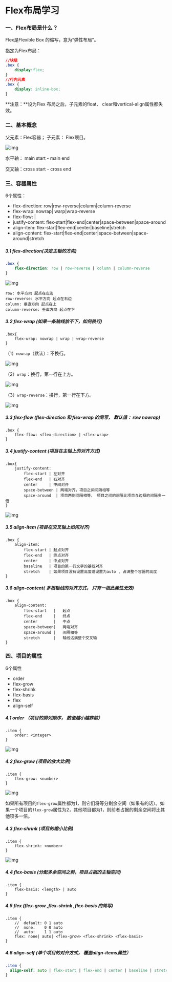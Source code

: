 # Flex布局学习

### 一、Flex布局是什么？

Flex是Flexible Box 的缩写，意为“弹性布局”。

指定为Flex布局：

```css
//块级
.box {
    display:flex;
}
//行内元素 
.box {
    display: inline-box;
}
```

**注意：**设为Flex 布局之后，子元素的float、 clear和vertical-align属性都失效。



### 二、基本概念

父元素：Flex容器； 子元素： Flex项目。

![img](http://www.ruanyifeng.com/blogimg/asset/2015/bg2015071004.png)

水平轴： main start -  main end

交叉轴：cross start - cross end



### 三、容器属性

6个属性：

- flex-direction: row|row-reverse|column|column-reverse
- flex-wrap: nowrap| warp|wrap-reverse
- flex-flow: <flex-rediction>| <flex-wrap>
- justify-content: flex-start|flex-end|center|space-between|space-around
- align-item: flex-start|flex-end|center|baseline|stretch
- align-content:  flex-start|flex-end|center|space-between|space-around|stretch

##### 3.1 flex-direction(决定主轴的方向)

```css
.box {
	flex-direction: row | row-reverse | column | column-reverse
}
```

![img](http://www.ruanyifeng.com/blogimg/asset/2015/bg2015071005.png)

```
row: 水平方向 起点在左边
row-reverse: 水平方向 起点在右边
column: 垂直方向 起点在上
column-reverse: 垂直方向 起点在下
```

##### 3.2 flex-wrap (如果一条轴线放不下，如何换行)

```
.box{
	flex-wrap: nowrap | wrap | wrap-reverse
}
```

（1）`nowrap`（默认）：不换行。

![img](http://www.ruanyifeng.com/blogimg/asset/2015/bg2015071007.png)

（2）`wrap`：换行，第一行在上方。

![img](http://www.ruanyifeng.com/blogimg/asset/2015/bg2015071008.jpg)

（3）`wrap-reverse`：换行，第一行在下方。

![img](http://www.ruanyifeng.com/blogimg/asset/2015/bg2015071009.jpg)



##### 3.3 flex-flow (flex-direction 和 flex-wrap 的简写， 默认值： row nowrap)

 

```
.box {
	flex-flow: <flex-direction> | <flex-wrap>
}
```



##### 3.4 justify-content (项目在主轴上的对齐方式)

```
.box{
	justify-content: 
		flex-start | 左对齐
		flex-end   | 右对齐
		center     | 中间对齐
		space-between | 两端对齐，项目之间间隔相等
		space-around  | 项目两侧间隔相等， 项目之间的间隔比项目与边框的间隔多一倍
}
```

![img](http://www.ruanyifeng.com/blogimg/asset/2015/bg2015071010.png)

#####  3.5 align-item (项目在交叉轴上如何对齐)

```
.box {
	align-item:
		flex-start | 起点对齐
		flex-end   | 终点对齐
		center     | 中点对齐
		baseline   | 项目的第一行文字的基线对齐
		stretch    | 如果项目没有设置高度或设置为auto , 占满整个容器的高度
}
```

##### 3.6 align-content( 多根轴线的对齐方式， 只有一根此属性无效)

```
.box {
	align-content:
		flex-start   |   起点
		flex-end	 |   终点
        center		 |   中点
        space-between|   两端对齐
        space-around |   间隔相等
        stretch      |   轴线沾满整个交叉轴
}
```



### 四、项目的属性

6个属性

- order
- flex-grow
- flex-shrink
- flex-basis
- flex
- align-self

##### 4.1 order （项目的排列顺序， 数值越小越靠前）

```
.item {
	order: <integer>
}
```

![img](http://www.ruanyifeng.com/blogimg/asset/2015/bg2015071013.png)

##### 4.2 flex-grow (项目的放大比例)

```
.item {
	flex-grow: <number>
}
```

![img](http://www.ruanyifeng.com/blogimg/asset/2015/bg2015071014.png)

​		如果所有项目的`flex-grow`属性都为1，则它们将等分剩余空间（如果有的话）。如果一个项目的`flex-grow`属性为2，其他项目都为1，则前者占据的剩余空间将比其他项多一倍。



##### 4.3 flex-shrink (项目的缩小比例)

```
.item {
	flex-shrink: <number>
}
```

![img](http://www.ruanyifeng.com/blogimg/asset/2015/bg2015071015.jpg)



##### 4.4 flex-basis (分配多余空间之前，项目占据的主轴空间)

```
.item {
	flex-basis: <length> | auto
}
```

##### 4.5 flex (flex-grow ,flex-shrink ,flex-basis 的简写)

```
.item {
    //  default: 0 1 auto
    //  none:    0 0 auto
    //  auto:    1 1 auto
	flex: none| auto| <flex-grow> <flex-shrink> <flex-basis>
}
```

##### 4.6 align-self (单个项目的对齐方式， 覆盖align-items属性）

```css
.item {
  align-self: auto | flex-start | flex-end | center | baseline | stretch;
}
```